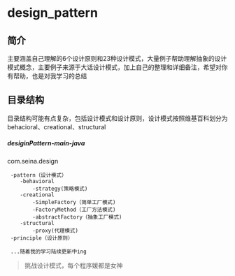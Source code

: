 # design_pattern

## 简介

主要涵盖自己理解的6个设计原则和23种设计模式，大量例子帮助理解抽象的设计模式概念，主要例子来源于大话设计模式，加上自己的整理和详细备注，希望对你有帮助，也是对我学习的总结

## 目录结构

目录结构可能有点复杂，包括设计模式和设计原则，设计模式按照维基百科划分为behacioral、creational、structural

##### desiginPattern-main-java
   com.seina.design
   
     -pattern（设计模式）
        -behavioral
            -strategy(策略模式)
        -creational
            -SimpleFactory（简单工厂模式)
            -FactoryMethod（工厂方法模式)
            -abstractFactory（抽象工厂模式)
        -structural
            -proxy(代理模式)
     -principle（设计原则）
     
     ...随着我的学习陆续更新中ing
   
   
   

> 挑战设计模式，每个程序媛都是女神

